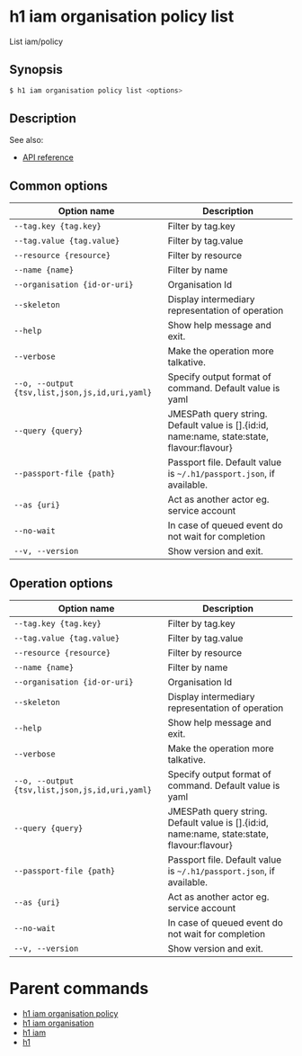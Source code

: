 
# h1 iam organisation policy list

List iam/policy

## Synopsis

```bash
$ h1 iam organisation policy list <options>
```

## Description

See also:

* [API reference](https://api.hyperone.com/v2/docs#operation/iam_organisation_policy_list)

## Common options

| Option name                                        | Description                                                                                    |
| -------------------------------------------------- | ---------------------------------------------------------------------------------------------- |
| ```--tag.key {tag.key}```                          | Filter by tag.key                                                                              |
| ```--tag.value {tag.value}```                      | Filter by tag.value                                                                            |
| ```--resource {resource}```                        | Filter by resource                                                                             |
| ```--name {name}```                                | Filter by name                                                                                 |
| ```--organisation {id-or-uri}```                   | Organisation Id                                                                                |
| ```--skeleton```                                   | Display intermediary representation of operation                                               |
| ```--help```                                       | Show help message and exit.                                                                    |
| ```--verbose```                                    | Make the operation more talkative.                                                             |
| ```--o, --output {tsv,list,json,js,id,uri,yaml}``` | Specify output format of command. Default value is yaml                                        |
| ```--query {query}```                              | JMESPath query string. Default value is [].\{id:id, name:name, state:state, flavour:flavour\}  |
| ```--passport-file {path}```                       | Passport file. Default value is ```~/.h1/passport.json```, if available.                       |
| ```--as {uri}```                                   | Act as another actor eg. service account                                                       |
| ```--no-wait```                                    | In case of queued event do not wait for completion                                             |
| ```--v, --version```                               | Show version and exit.                                                                         |

## Operation options

| Option name                                        | Description                                                                                    |
| -------------------------------------------------- | ---------------------------------------------------------------------------------------------- |
| ```--tag.key {tag.key}```                          | Filter by tag.key                                                                              |
| ```--tag.value {tag.value}```                      | Filter by tag.value                                                                            |
| ```--resource {resource}```                        | Filter by resource                                                                             |
| ```--name {name}```                                | Filter by name                                                                                 |
| ```--organisation {id-or-uri}```                   | Organisation Id                                                                                |
| ```--skeleton```                                   | Display intermediary representation of operation                                               |
| ```--help```                                       | Show help message and exit.                                                                    |
| ```--verbose```                                    | Make the operation more talkative.                                                             |
| ```--o, --output {tsv,list,json,js,id,uri,yaml}``` | Specify output format of command. Default value is yaml                                        |
| ```--query {query}```                              | JMESPath query string. Default value is [].\{id:id, name:name, state:state, flavour:flavour\}  |
| ```--passport-file {path}```                       | Passport file. Default value is ```~/.h1/passport.json```, if available.                       |
| ```--as {uri}```                                   | Act as another actor eg. service account                                                       |
| ```--no-wait```                                    | In case of queued event do not wait for completion                                             |
| ```--v, --version```                               | Show version and exit.                                                                         |

# Parent commands

* [h1 iam organisation policy](./../README.md)
* [h1 iam organisation](./../../README.md)
* [h1 iam](./../../../README.md)
* [h1](./../../../../README.md)
